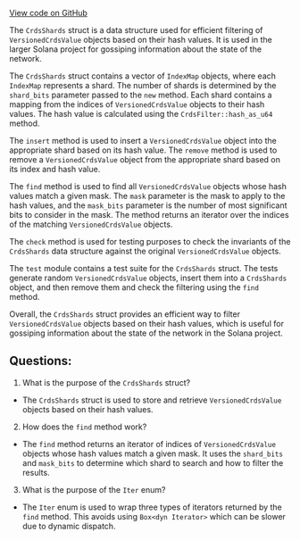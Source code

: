 [View code on GitHub](https://github.com/solana-labs/solana/blob/master/gossip/src/crds_shards.rs)

The `CrdsShards` struct is a data structure used for efficient filtering of `VersionedCrdsValue` objects based on their hash values. It is used in the larger Solana project for gossiping information about the state of the network.

The `CrdsShards` struct contains a vector of `IndexMap` objects, where each `IndexMap` represents a shard. The number of shards is determined by the `shard_bits` parameter passed to the `new` method. Each shard contains a mapping from the indices of `VersionedCrdsValue` objects to their hash values. The hash value is calculated using the `CrdsFilter::hash_as_u64` method.

The `insert` method is used to insert a `VersionedCrdsValue` object into the appropriate shard based on its hash value. The `remove` method is used to remove a `VersionedCrdsValue` object from the appropriate shard based on its index and hash value.

The `find` method is used to find all `VersionedCrdsValue` objects whose hash values match a given mask. The `mask` parameter is the mask to apply to the hash values, and the `mask_bits` parameter is the number of most significant bits to consider in the mask. The method returns an iterator over the indices of the matching `VersionedCrdsValue` objects.

The `check` method is used for testing purposes to check the invariants of the `CrdsShards` data structure against the original `VersionedCrdsValue` objects.

The `test` module contains a test suite for the `CrdsShards` struct. The tests generate random `VersionedCrdsValue` objects, insert them into a `CrdsShards` object, and then remove them and check the filtering using the `find` method.

Overall, the `CrdsShards` struct provides an efficient way to filter `VersionedCrdsValue` objects based on their hash values, which is useful for gossiping information about the state of the network in the Solana project.
## Questions: 
 1. What is the purpose of the `CrdsShards` struct?
- The `CrdsShards` struct is used to store and retrieve `VersionedCrdsValue` objects based on their hash values.

2. How does the `find` method work?
- The `find` method returns an iterator of indices of `VersionedCrdsValue` objects whose hash values match a given mask. It uses the `shard_bits` and `mask_bits` to determine which shard to search and how to filter the results.

3. What is the purpose of the `Iter` enum?
- The `Iter` enum is used to wrap three types of iterators returned by the `find` method. This avoids using `Box<dyn Iterator>` which can be slower due to dynamic dispatch.